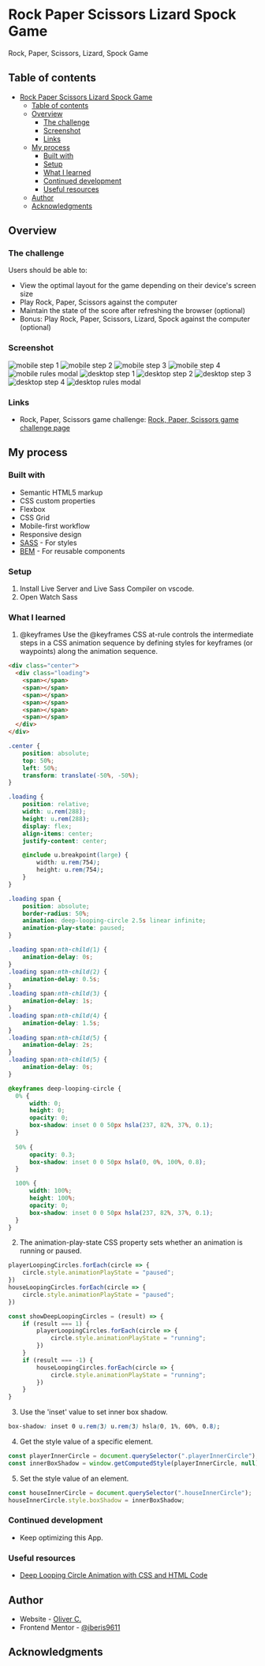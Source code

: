 # Rock Paper Scissors Lizard Spock Game

Rock, Paper, Scissors, Lizard, Spock Game

## Table of contents

- [Rock Paper Scissors Lizard Spock Game](#rock-paper-scissors-lizard-spock-game)
  - [Table of contents](#table-of-contents)
  - [Overview](#overview)
    - [The challenge](#the-challenge)
    - [Screenshot](#screenshot)
    - [Links](#links)
  - [My process](#my-process)
    - [Built with](#built-with)
    - [Setup](#setup)
    - [What I learned](#what-i-learned)
    - [Continued development](#continued-development)
    - [Useful resources](#useful-resources)
  - [Author](#author)
  - [Acknowledgments](#acknowledgments)

## Overview

### The challenge

Users should be able to:

- View the optimal layout for the game depending on their device's screen size
- Play Rock, Paper, Scissors against the computer
- Maintain the state of the score after refreshing the browser (optional)
- Bonus: Play Rock, Paper, Scissors, Lizard, Spock against the computer (optional)

### Screenshot

![mobile step 1](./screenshots/mobile-1.png)
![mobile step 2](./screenshots/mobile-2.png)
![mobile step 3](./screenshots/mobile-3.png)
![mobile step 4](./screenshots/mobile-4.png)
![mobile rules modal](./screenshots/mobile-rules.png)
![desktop step 1](./screenshots/desktop-1.png)
![desktop step 2](./screenshots/desktop-2.png)
![desktop step 3](./screenshots/desktop-3.png)
![desktop step 4](./screenshots/desktop-4.png)
![desktop rules modal](./screenshots/desktop-rules.png)

### Links

- Rock, Paper, Scissors game challenge: [Rock, Paper, Scissors game challenge page](https://www.frontendmentor.io/challenges/rock-paper-scissors-game-pTgwgvgH)

## My process

### Built with

- Semantic HTML5 markup
- CSS custom properties
- Flexbox
- CSS Grid
- Mobile-first workflow
- Responsive design
- [SASS](https://sass-lang.com/) - For styles
- [BEM](https://getbem.com/) - For reusable components

### Setup

1. Install Live Server and Live Sass Compiler on vscode.
2. Open Watch Sass

### What I learned

1. @keyframes
Use the @keyframes CSS at-rule controls the intermediate steps in a CSS animation sequence by defining styles for keyframes (or waypoints) along the animation sequence.
```html
<div class="center">
  <div class="loading">
    <span></span>
    <span></span>
    <span></span>
    <span></span>
    <span></span>
    <span></span>
  </div>
</div>
```
```css
.center {
    position: absolute;
    top: 50%;
    left: 50%;
    transform: translate(-50%, -50%);
}

.loading {
    position: relative;
    width: u.rem(288);
    height: u.rem(288);
    display: flex;
    align-items: center;
    justify-content: center;

    @include u.breakpoint(large) { 
        width: u.rem(754);
        height: u.rem(754);
    }
}

.loading span {
    position: absolute;
    border-radius: 50%;
    animation: deep-looping-circle 2.5s linear infinite;
    animation-play-state: paused;
}

.loading span:nth-child(1) {
    animation-delay: 0s;
}
.loading span:nth-child(2) {
    animation-delay: 0.5s;
}
.loading span:nth-child(3) {
    animation-delay: 1s;
}
.loading span:nth-child(4) {
    animation-delay: 1.5s;
}
.loading span:nth-child(5) {
    animation-delay: 2s;
}
.loading span:nth-child(5) {
    animation-delay: 0s;
}

@keyframes deep-looping-circle {
  0% {
      width: 0;
      height: 0;
      opacity: 0;
      box-shadow: inset 0 0 50px hsla(237, 82%, 37%, 0.1);
  }
  
  50% {
      opacity: 0.3;
      box-shadow: inset 0 0 50px hsla(0, 0%, 100%, 0.8);
  }

  100% {
      width: 100%;
      height: 100%;
      opacity: 0;
      box-shadow: inset 0 0 50px hsla(237, 82%, 37%, 0.1);
  }
}
```

2. The animation-play-state CSS property sets whether an animation is running or paused.
```js
playerLoopingCircles.forEach(circle => {
    circle.style.animationPlayState = "paused";
})
houseLoopingCircles.forEach(circle => {
    circle.style.animationPlayState = "paused";
})

const showDeepLoopingCircles = (result) => {
    if (result === 1) {
        playerLoopingCircles.forEach(circle => {
            circle.style.animationPlayState = "running";
        })
    }
    if (result === -1) {
        houseLoopingCircles.forEach(circle => {
            circle.style.animationPlayState = "running";
        })
    }
}
```

3. Use the 'inset' value to set inner box shadow.
```css
box-shadow: inset 0 u.rem(3) u.rem(3) hsla(0, 1%, 60%, 0.8);
```

4. Get the style value of a specific element.
```js
const playerInnerCircle = document.querySelector(".playerInnerCircle");
const innerBoxShadow = window.getComputedStyle(playerInnerCircle, null).getPropertyValue("box-shadow");
```

5. Set the style value of an element.
```js
const houseInnerCircle = document.querySelector(".houseInnerCircle");
houseInnerCircle.style.boxShadow = innerBoxShadow;
```

### Continued development

- Keep optimizing this App.

### Useful resources

- [Deep Looping Circle Animation with CSS and HTML Code](https://www.youtube.com/watch?v=bj6X8sf-1ng&list=LL&index=11)

## Author

- Website - [Oliver C.](https://github.com/iberis9611)
- Frontend Mentor - [@iberis9611](https://www.frontendmentor.io/profile/iberis9611)

## Acknowledgments
